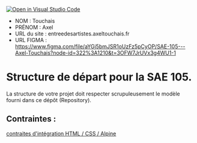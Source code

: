 [![Open in Visual Studio Code](https://classroom.github.com/assets/open-in-vscode-c66648af7eb3fe8bc4f294546bfd86ef473780cde1dea487d3c4ff354943c9ae.svg)](https://classroom.github.com/online_ide?assignment_repo_id=9710512&assignment_repo_type=AssignmentRepo)
- NOM : Touchais
- PRÉNOM : Axel
- URL du site : entreedesartistes.axeltouchais.fr
- URL FIGMA : https://www.figma.com/file/aYGj5bmJSR1oUzFz5pCyOP/SAE-105---Axel-Touchais?node-id=322%3A1210&t=3OFW7JrUVx3g4WU1-1

# Structure de départ pour la SAE 105.

La structure de votre projet doit respecter scrupuleusement le modèle fourni dans ce dépôt (Repository).

## Contraintes :
[contraites d'intégration HTML / CSS / Alpine](https://moodle.univ-fcomte.fr/mod/page/view.php?id=645799)
